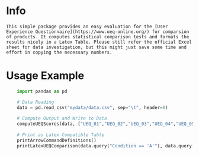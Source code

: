 # Info
    This simple package provides an easy evaluation for the [User Experience Questionnaire](https://www.ueq-online.org/) for comparsion of products. It computes statistical comparison tests and formats the results nicely in a Latex Table. Please still refer the official Excel sheet for data investigation, but this might just save some time and effort in copying the necessary numbers.

# Usage Example
```py
    import pandas as pd

    # Data Reading
    data = pd.read_csv("mydata/data.csv", sep="\t", header=0)
    
    # Compute Output and Write to Data
    computeUEQScores(data, ["UEQ_01","UEQ_02","UEQ_03","UEQ_04","UEQ_05","UEQ_06","UEQ_07","UEQ_08","UEQ_09","UEQ_10","UEQ_11","UEQ_12","UEQ_13","UEQ_14","UEQ_15","UEQ_16","UEQ_17","UEQ_18","UEQ_19","UEQ_20","UEQ_21","UEQ_22","UEQ_23","UEQ_24","UEQ_25","UEQ_26"])
    
    # Print as Latex Compatible Table
    printArrowCommandDefinitions()
    printLatexUEQComparison(data.query("Condition == 'A'"), data.query("Condition == 'B'"), paired=True, data1Label="A", data2Label="B")
```
